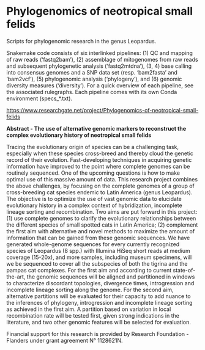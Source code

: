 # Phylogenomics of neotropical small felids
Scripts for phylogenomic research in the genus Leopardus. 

Snakemake code consists of six interlinked pipelines: (1) QC and mapping of raw reads (‘fastq2bam’), (2) assemblage of mitogenomes from raw reads and subsequent phylogenetic analysis (‘fastq2mtdna’), (3, 4) base calling into consensus genomes and a SNP data set (resp. ‘bam2fasta’ and ‘bam2vcf’), (5) phylogenomic analysis (‘phylogeny’), and (6) genomic diversity measures (‘diversity’). For a quick overview of each pipeline, see the associated rulegraphs. Each pipeline comes with its own Conda environment (specs_\*.txt).

https://www.researchgate.net/project/Phylogenomics-of-neotropical-small-felids

**Abstract - The use of alternative genomic markers to reconstruct the complex evolutionary history of neotropical small felids**

Tracing the evolutionary origin of species can be a challenging task, especially when these species cross-breed and thereby cloud the genetic record of their evolution. Fast-developing techniques in acquiring genetic information have improved to the point where complete genomes can be routinely sequenced. One of the upcoming questions is how to make optimal use of this massive amount of data. This research project combines the above challenges, by focusing on the complete genomes of a group of cross-breeding cat species endemic to Latin America (genus Leopardus). The objective is to optimize the use of vast genomic data to elucidate evolutionary history in a complex context of hybridization, incomplete lineage sorting and recombination. Two aims are put forward in this project: (1) use complete genomes to clarify the evolutionary relationships between the different species of small spotted cats in Latin America; (2) complement the first aim with alternative and novel methods to maximize the amount of information that can be gained from these genomic sequences. We have generated whole-genome sequences for every currently recognized species of Leopardus (8 spp.) with Illumina HiSeq short reads at medium coverage (15-20x), and more samples, including museum specimens, will we be sequenced to cover all the subspecies of both the tigrina and the pampas cat complexes. For the first aim and according to current state-of-the-art, the genomic sequences will be aligned and partitioned in windows to characterize discordant topologies, divergence times, introgression and incomplete lineage sorting along the genome. For the second aim, alternative partitions will be evaluated for their capacity to add nuance to the inferences of phylogeny, introgression and incomplete lineage sorting as achieved in the first aim. A partition based on variation in local recombination rate will be tested first, given strong indications in the literature, and two other genomic features will be selected for evaluation.

Financial support for this research is provided by Research Foundation - Flanders under grant agreement N° 1128621N.
